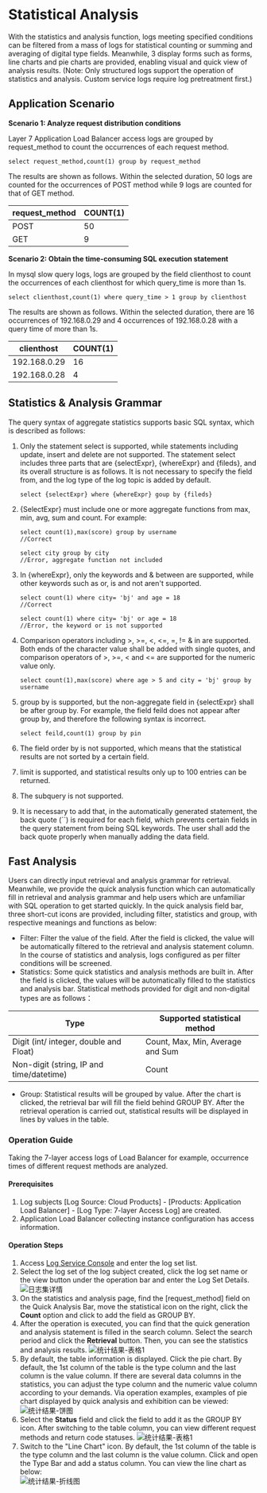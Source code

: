 # Statistical Analysis
With the statistics and analysis function, logs meeting specified conditions can be filtered from a mass of logs for statistical counting or summing and averaging of digital type fields. Meanwhile, 3 display forms such as forms, line charts and pie charts are provided, enabling visual and quick view of analysis results. (Note: Only structured logs support the operation of statistics and analysis. Custom service logs require log pretreatment first.)
## Application Scenario
**Scenario 1: Analyze request distribution conditions**

Layer 7 Application Load Balancer access logs are grouped by request_method to count the occurrences of each request method.

```
select request_method,count(1) group by request_method
```

The results are shown as follows. Within the selected duration, 50 logs are counted for the occurrences of POST method while 9 logs are counted for that of GET method.

| request_method | COUNT(1) |
| -------------- | -------- |
| POST           | 50       |
| GET            | 9        |


**Scenario 2: Obtain the time-consuming SQL execution statement** 

In mysql slow query logs, logs are grouped by the field clienthost to count the occurrences of each clienthost for which query_time is more than 1s.

```
select clienthost,count(1) where query_time > 1 group by clienthost
```

The results are shown as follows. Within the selected duration, there are 16 occurrences of 192.168.0.29 and 4 occurrences of 192.168.0.28 with a query time of more than 1s.

| clienthost   | COUNT(1) |
| ------------ | -------- |
| 192.168.0.29 | 16       |
| 192.168.0.28 | 4        |

## Statistics & Analysis Grammar
The query syntax of aggregate statistics supports basic SQL syntax, which is described as follows:

1. Only the statement select is supported, while statements including update, insert and delete are not supported. The statement select includes three parts that are {selectExpr}, {whereExpr} and {fileds}, and its overall structure is as follows. It is not necessary to specify the field from, and the log type of the log topic is added by default.

   ```
   select {selectExpr} where {whereExpr} goup by {fileds} 
   ```

2. {SelectExpr} must include one or more aggregate functions from max, min, avg, sum and count. For example:

   ```
   select count(1),max(score) group by username                    //Correct
   
   select city group by city										//Error, aggregate function not included
   ```

3. In {whereExpr}, only the keywords and & between are supported, while other keywords such as or, is and not aren't supported.

   ```
   select count(1) where city= 'bj' and age = 18					//Correct
   
   select count(1) where city= 'bj' or age = 18					//Error, the keyword or is not supported	 
   ```

4. Comparison operators including >, >=, <, <=, =, != & in are supported. Both ends of the character value shall be added with single quotes, and comparison operators of >, >=, < and <= are supported for the numeric value only.

   ```
   select count(1),max(score) where age > 5 and city = 'bj' group by username
   ```

5. group by is supported, but the non-aggregate field in {selectExpr} shall be after group by. For example, the field feild does not appear after group by, and therefore the following syntax is incorrect.

   ```
   select feild,count(1) group by pin
   ```

6. The field order by is not supported, which means that the statistical results are not sorted by a certain field.

7. limit is supported, and statistical results only up to 100 entries can be returned.

8. The subquery is not supported.

9. It is necessary to add that, in the automatically generated statement, the back quote (``) is required for each field, which prevents certain fields in the query statement from being SQL keywords. The user shall add the back quote properly when manually adding the data field.

## Fast Analysis
Users can directly input retrieval and analysis grammar for retrieval. Meanwhile, we provide the quick analysis function which can automatically fill in retrieval and analysis grammar and help users which are unfamiliar with SQL operation to get started quickly. In the quick analysis field bar, three short-cut icons are provided, including filter, statistics and group, with respective meanings and functions as below:  
- Filter: Filter the value of the field. After the field is clicked, the value will be automatically filtered to the retrieval and analysis statement column. In the course of statistics and analysis, logs configured as per filter conditions will be screened.  
- Statistics: Some quick statistics and analysis methods are built in. After the field is clicked, the values will be automatically filled to the statistics and analysis bar. Statistical methods provided for digit and non-digital types are as follows：  

| Type           |Supported statistical method |
| -------------- | -------- |
| Digit (int/ integer, double and Float)| Count, Max, Min, Average and Sum|
| Non-digit (string, IP and time/datetime)| Count  |

- Group: Statistical results will be grouped by value. After the chart is clicked, the retrieval bar will fill the field behind GROUP BY. After the retrieval operation is carried out, statistical results will be displayed in lines by values in the table.  
### Operation Guide
Taking the 7-layer access logs of Load Balancer for example, occurrence times of different request methods are analyzed.  

#### Prerequisites 
1. Log subjects [Log Source: Cloud Products] - [Products: Application Load Balancer] - [Log Type: 7-layer Access Log] are created.
2. Application Load Balancer collecting instance configuration has access information.  

#### Operation Steps
1.	Access [Log Service Console](https://logs-console.jdcloud.com/overview) and enter the log set list.
2.	Select the log set of the log subject created, click the log set name or the view button under the operation bar and enter the Log Set Details.
![日志集详情](../../../../../image/LogService/analysis/logset-detail.png) 
3. On the statistics and analysis page, find the [request_method] field on the Quick Analysis Bar, move the statistical icon on the right, click the **Count** option and click to add the field as GROUP BY.
4. After the operation is executed, you can find that the quick generation and analysis statement is filled in the search column. Select the search period and click the **Retrieval** button. Then, you can see the statistics and analysis results.
![统计结果-表格1](../../../../../image/LogService/analysis/stastic-1.png) 
5. By default, the table information is displayed. Click the pie chart. By default, the 1st column of the table is the type column and the last column is the value column. If there are several data columns in the statistics, you can adjust the type column and the numeric value column according to your demands. Via operation examples, examples of pie chart displayed by quick analysis and exhibition can be viewed:
![统计结果-饼图](../../../../../image/LogService/analysis/stastic-2.png)  
6. Select the **Status** field and click the field to add it as the GROUP BY icon.  After switching to the table column, you can view different request methods and return code statuses.
![统计结果-表格1](../../../../../image/LogService/analysis/stastic-3.png) 
7. Switch to the "Line Chart" icon. By default, the 1st column of the table is the type column and the last column is the value column. Click and open the Type Bar and add a status column. You can view the line chart as below:  
![统计结果-折线图](../../../../../image/LogService/analysis/stastic-4.png)  



